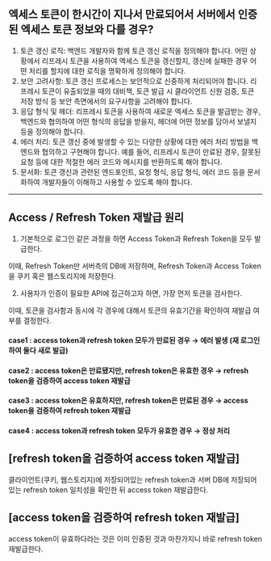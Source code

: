 ## 엑세스 토큰이 한시간이 지나서 만료되어서 서버에서 인증된 엑세스 토큰 정보와 다를 경우?   	

1. 토큰 갱신 로직: 백엔드 개발자와 함께 토큰 갱신 로직을 정의해야 합니다. 어떤 상황에서 리프레시 토큰을 사용하여 엑세스 토큰을 갱신할지, 갱신에 실패한 경우 어떤 처리를 할지에 대한 로직을 명확하게 정의해야 합니다.
2. 보안 고려사항: 토큰 갱신 프로세스는 보안적으로 신중하게 처리되어야 합니다. 리프레시 토큰이 유출되었을 때의 대비책, 토큰 발급 시 클라이언트 신원 검증, 토큰 저장 방식 등 보안 측면에서의 요구사항을 고려해야 합니다.
3. 응답 형식 및 헤더: 리프레시 토큰을 사용하여 새로운 엑세스 토큰을 발급받는 경우, 백엔드와 협의하여 어떤 형식의 응답을 받을지, 헤더에 어떤 정보를 담아서 보낼지 등을 정의해야 합니다.
4. 에러 처리: 토큰 갱신 중에 발생할 수 있는 다양한 상황에 대한 에러 처리 방법을 백엔드와 협의하고 구현해야 합니다. 예를 들어, 리프레시 토큰이 만료된 경우, 잘못된 요청 등에 대한 적절한 에러 코드와 메시지를 반환하도록 해야 합니다.
5. 문서화: 토큰 갱신과 관련된 엔드포인트, 요청 형식, 응답 형식, 에러 코드 등을 문서화하여 개발자들이 이해하고 사용할 수 있도록 해야 합니다.
---

## Access / Refresh Token 재발급 원리

1. 기본적으로 로그인 같은 과정을 하면 Access Token과 Refresh Token을 모두 발급한다.

이때, Refresh Token만 서버측의 DB에 저장하며, Refresh Token과 Access Token을 쿠키 혹은 웹스토리지에 저장한다.

2. 사용자가 인증이 필요한 API에 접근하고자 하면, 가장 먼저 토큰을 검사한다.

이때, 토큰을 검사함과 동시에 각 경우에 대해서 토큰의 유효기간을 확인하여 재발급 여부를 결정한다.

#### case1 : access token과 refresh token 모두가 만료된 경우 → 에러 발생 (재 로그인하여 둘다 새로 발급)
#### case2 : access token은 만료됐지만, refresh token은 유효한 경우 →  refresh token을 검증하여 access token 재발급
#### case3 : access token은 유효하지만, refresh token은 만료된 경우 →  access token을 검증하여 refresh token 재발급
#### case4 : access token과 refresh token 모두가 유효한 경우 → 정상 처리

## [refresh token을 검증하여 access token 재발급]
클라이언트(쿠키, 웹스토리지)에 저장되어있는 refresh token과 서버 DB에 저장되어있는 refresh token 일치성을 확인한 뒤 access token 재발급한다.

## [access token을 검증하여 refresh token 재발급]
access token이 유효하다라는 것은 이미 인증된 것과 마찬가지니 바로 refresh token 재발급한다. 
